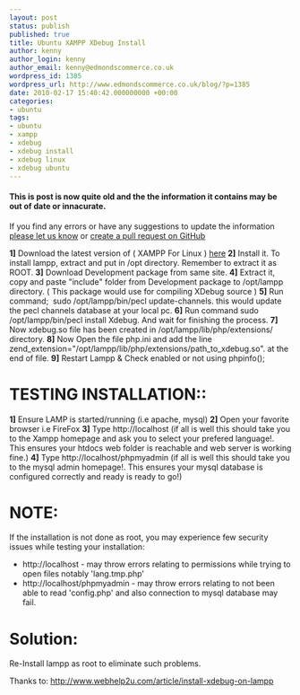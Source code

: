 ```yaml
---
layout: post
status: publish
published: true
title: Ubuntu XAMPP XDebug Install
author: kenny
author_login: kenny
author_email: kenny@edmondscommerce.co.uk
wordpress_id: 1385
wordpress_url: http://www.edmondscommerce.co.uk/blog/?p=1385
date: 2010-02-17 15:40:42.000000000 +00:00
categories:
- ubuntu
tags:
- ubuntu
- xampp
- xdebug
- xdebug install
- xdebug linux
- xdebug ubuntu
---
```

<div class="oldpost"><h4>This is post is now quite old and the the information it contains may be out of date or innacurate.</h4>
<p>
If you find any errors or have any suggestions to update the information <a href="http://edmondscommerce.github.io/contact-us/index.html">please let us know</a>
or <a href="https://github.com/edmondscommerce/edmondscommerce.github.io">create a pull request on GitHub</a>
</p>
</div>
<strong>1]</strong> Download the latest version of ( XAMPP For Linux ) <a href='http://www.apachefriends.org/en/xampp-linux.html'>here</a>
<strong>2]</strong> Install it. To install lampp, extract and put in /opt directory. Remember to extract it as ROOT.
<strong>3]</strong> Download Development package from same site.
<strong>4]</strong> Extract it, copy and paste "include" folder from Development package to /opt/lampp directory. ( This package would use for compiling XDebug source )
<strong>5]</strong> Run command;  sudo /opt/lampp/bin/pecl update-channels. this would update the pecl channels database at your local pc.
<strong>6]</strong> Run command sudo /opt/lampp/bin/pecl install Xdebug. And wait for finishing the process.
<strong>7]</strong> Now xdebug.so file has been created in /opt/lampp/lib/php/extensions/ directory.
<strong>8]</strong> Now Open the file php.ini and add the line zend_extension="/opt/lampp/lib/php/extensions/path_to_xdebug.so". at the end of file.
<strong>9]</strong> Restart Lampp &amp; Check enabled or not using phpinfo();

TESTING INSTALLATION::
======================

<strong>1]</strong> Ensure LAMP is started/running (i.e apache, mysql)
<strong>2]</strong> Open your favorite browser i.e FireFox
<strong>3]</strong> Type http://localhost (if all is well this should take you to the Xampp homepage and ask you to select your prefered language!. This ensures your htdocs web folder is reachable and web server is working fine.)
<strong>4]</strong> Type http://localhost/phpmyadmin (if all is well this should take you to the mysql admin homepage!. This ensures your mysql database is configured correctly and ready is ready to go!)

NOTE:
=====
If the installation is not done as root, you may experience few security issues while testing your installation:

- http://localhost - may throw errors relating to permissions while trying to open files notably 'lang.tmp.php'
- http://localhost/phpmyadmin - may throw errors relating to not been able to read 'config.php' and also connection to mysql database may fail.

Solution:
=========
Re-Install lampp as root to eliminate such problems.

Thanks to: <a href='http://www.webhelp2u.com/article/install-xdebug-on-lampp'>http://www.webhelp2u.com/article/install-xdebug-on-lampp</a>
